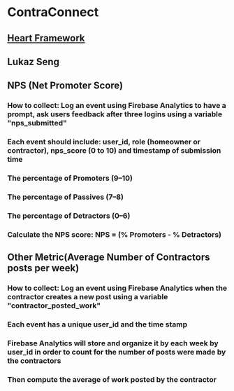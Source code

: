 # ContraConnect
## [Heart Framework](https://docs.google.com/presentation/d/1h30onyUbGMUGm7jJqxZ7wAYJ0lNIhyDAHlJ7sbeP7Go/edit?usp=sharing)

## Lukaz Seng
## NPS (Net Promoter Score)
### How to collect: Log an event using Firebase Analytics to have a prompt, ask users feedback after three logins using a variable "nps_submitted"
### Each event should include: user_id, role (homeowner or contractor), nps_score (0 to 10) and timestamp of submission time
### The percentage of Promoters (9–10)
### The percentage of Passives (7–8)
### The percentage of Detractors (0–6)
### Calculate the NPS score:  NPS = (% Promoters - % Detractors)


##  Other Metric(Average Number of Contractors posts per week)
### How to collect: Log an event using Firebase Analytics when the contractor creates a new post using a variable "contractor_posted_work"
### Each event has a unique user_id and the time stamp
### Firebase Analytics will store and organize it by each week by user_id in order to count for the number of posts were made by the contractors
### Then compute the average of work posted by the contractor

